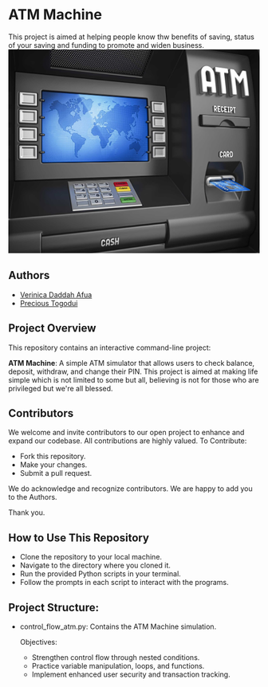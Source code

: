 # ATM Machine
This project is aimed at helping people know thw benefits of saving, status of your saving and funding to promote and widen business.
![ATM Machine](image.png)

## Authors
* [Verinica Daddah Afua](https://github.com/Daddah-Veronica-Afua/ATM_Machine)
* [Precious Togodui](https://github.com/Paatogodui1/ATM_Machine.git)

## Project Overview
This repository contains an interactive command-line project:

 **ATM Machine**:
  A simple ATM simulator that allows users to check
balance, deposit, withdraw, and change their PIN.
This project is aimed at making life simple which is not limited to some but all, believing is not for those who are privileged but we're all blessed.

## Contributors
We welcome and invite contributors to our open project to enhance and expand our codebase.
All contributions are highly valued.
To Contribute:

* ⁠Fork this repository.
* ⁠Make your changes.
* ⁠Submit a pull request.

We do acknowledge and recognize contributors.
We are happy to add you to the  Authors.

Thank you.

##  How to Use This Repository
* Clone the repository to your local machine.
* Navigate to the directory where you cloned it.
* Run the provided Python scripts in your terminal.
* Follow the prompts in each script to interact with the programs.

##  Project Structure:
* control_flow_atm.py: Contains the ATM Machine simulation.

  Objectives:
  * Strengthen control flow through nested conditions.
  * Practice variable manipulation, loops, and functions.
  * Implement enhanced user security and transaction tracking.